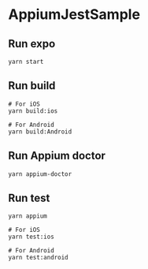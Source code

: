 # AppiumJestSample

## Run expo
```
yarn start
```

## Run build
```
# For iOS
yarn build:ios

# For Android
yarn build:Android
```

## Run Appium doctor
```
yarn appium-doctor
```

## Run test
```
yarn appium

# For iOS
yarn test:ios

# For Android
yarn test:android
```
